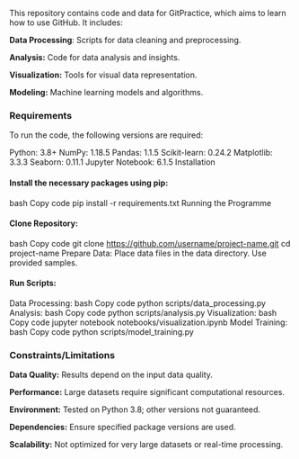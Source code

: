 This repository contains code and data for GitPractice, which aims to learn how to use GitHub. It includes:


**Data Processing**: Scripts for data cleaning and preprocessing.

**Analysis:** Code for data analysis and insights.

**Visualization:** Tools for visual data representation.

**Modeling:** Machine learning models and algorithms.

### Requirements

To run the code, the following versions are required:

Python: 3.8+
NumPy: 1.18.5
Pandas: 1.1.5
Scikit-learn: 0.24.2
Matplotlib: 3.3.3
Seaborn: 0.11.1
Jupyter Notebook: 6.1.5
Installation

#### Install the necessary packages using pip:

bash
Copy code
pip install -r requirements.txt
Running the Programme

#### Clone Repository:

bash
Copy code
git clone https://github.com/username/project-name.git
cd project-name
Prepare Data: Place data files in the data directory. Use provided samples.

#### Run Scripts:

Data Processing:
bash
Copy code
python scripts/data_processing.py
Analysis:
bash
Copy code
python scripts/analysis.py
Visualization:
bash
Copy code
jupyter notebook notebooks/visualization.ipynb
Model Training:
bash
Copy code
python scripts/model_training.py

### Constraints/Limitations

**Data Quality:** Results depend on the input data quality.

**Performance:** Large datasets require significant computational resources.

**Environment:** Tested on Python 3.8; other versions not guaranteed.

**Dependencies:** Ensure specified package versions are used.

**Scalability:** Not optimized for very large datasets or real-time processing.

